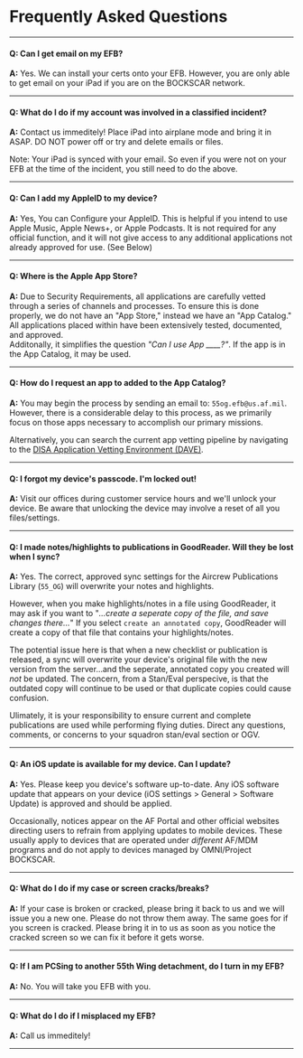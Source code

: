 # Frequently Asked Questions

---

#### Q: Can I get email on my EFB?

**A:** Yes. We can install your certs onto your EFB. However, you are only able to get email on your iPad if you are on the BOCKSCAR network. 

---

#### Q: What do I do if my account was involved in a classified incident?

**A:** Contact us immeditely! Place iPad into airplane mode and bring it in ASAP. DO NOT power off or try and delete emails or files.

Note: Your iPad is synced with your email. So even if you were not on your EFB at the time of the incident, you still need to do the above.

---

#### Q: Can I add my AppleID to my device?

**A:** Yes, You can Configure your AppleID. This is helpful if you intend to use Apple Music, Apple News+, or Apple Podcasts. It is not required for any official function, and it will not give access to any additional applications not already approved for use. (See Below)

---

#### Q: Where is the Apple App Store?

**A:** Due to Security Requirements, all applications are carefully vetted through a series of channels and processes. To ensure this is done properly, we do not have an "App Store," instead we have an "App Catalog."  
All applications placed within have been extensively tested, documented, and approved.  
Additonally, it simplifies the question _"Can I use App \_\_\_\_?"_. If the app is in the App Catalog, it may be used.

---

#### Q: How do I request an app to added to the App Catalog?

**A:** You may begin the process by sending an email to: `55og.efb@us.af.mil`. However, there is a considerable delay to this process, as we primarily focus on those apps necessary to accomplish our primary missions. 

Alternatively, you can search the current app vetting pipeline by navigating to the [DISA Application Vetting Environment \(DAVE\)](https://dave.disa.mil).

---

#### Q: I forgot my device's passcode. I'm locked out!

**A:** Visit our offices during customer service hours and we'll unlock your device. Be aware that unlocking the device may involve a reset of all you files/settings.

---

#### Q: I made notes/highlights to publications in GoodReader. Will they be lost when I sync?

**A:** Yes. The correct, approved sync settings for the Aircrew Publications Library (`55_OG`) will overwrite your notes and highlights.

However, when you make highlights/notes in a file using GoodReader, it may ask if you want to "_...create a seperate copy of the file, and save changes there..._" If you select `create an annotated copy`, GoodReader will create a copy of that file that contains your highlights/notes.

The potential issue here is that when a new checklist or publication is released, a sync will overwrite your device's original file with the new version from the server...and the seperate, annotated copy you created will _not_ be updated. The concern, from a Stan/Eval perspecive, is that the outdated copy will continue to be used or that duplicate copies could cause confusion.  

Ulimately, it is your responsibility to ensure current and complete publications are used while performing flying duties. Direct any questions, comments, or concerns to your squadron stan/eval section or OGV.  

---

#### Q: An iOS update is available for my device. Can I update?

**A:** Yes. Please keep you device's software up-to-date. Any iOS software update that appears on your device (iOS settings > General > Software Update) is approved and should be applied.  

Occasionally, notices appear on the AF Portal and other official websites directing users to refrain from applying updates to mobile devices. These usually apply to devices that are operated under _different_ AF/MDM programs and do not apply to devices managed by OMNI/Project BOCKSCAR.

---

#### Q: What do I do if my case or screen cracks/breaks?

**A:** If your case is broken or cracked, please bring it back to us and we will issue you a new one. Please do not throw them away. The same goes for if you screen is cracked. Please bring it in to us as soon as you notice the cracked screen so we can fix it before it gets worse.

---

#### Q: If I am PCSing to another 55th Wing detachment, do I turn in my EFB?

**A:** No. You will take you EFB with you. 

---

#### Q: What do I do if I misplaced my EFB?

**A:** Call us immeditely!

---


